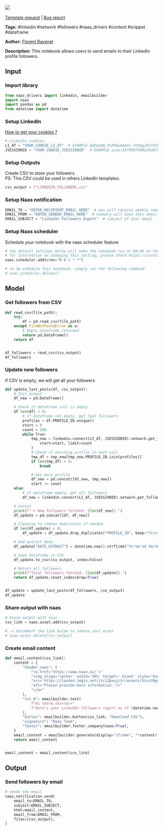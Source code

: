 <a href="https://app.naas.ai/user-redirect/naas/downloader?url=https://raw.githubusercontent.com/jupyter-naas/awesome-notebooks/master/LinkedIn/LinkedIn_Send_profile_followers_by_email.ipynb" target="_parent"><img src="https://naasai-public.s3.eu-west-3.amazonaws.com/open_in_naas.svg"/></a><br><br><a href="https://github.com/jupyter-naas/awesome-notebooks/issues/new?assignees=&labels=&template=template-request.md&title=Tool+-+Action+of+the+notebook+">Template request</a> | <a href="https://github.com/jupyter-naas/awesome-notebooks/issues/new?assignees=&labels=bug&template=bug_report.md&title=LinkedIn+-+Send+profile+followers+by+email:+Error+short+description">Bug report</a>

**Tags:** #linkedin #network #followers #naas_drivers #content #snippet #dataframe

**Author:** [Florent Ravenel](https://www.linkedin.com/in/florent-ravenel/)

**Description:** This notebook allows users to send emails to their LinkedIn profile followers.

## Input

### Import library


```python
from naas_drivers import linkedin, emailbuilder
import naas
import pandas as pd
from datetime import datetime
```

### Setup LinkedIn
<a href='https://www.notion.so/LinkedIn-driver-Get-your-cookies-d20a8e7e508e42af8a5b52e33f3dba75'>How to get your cookies ?</a>


```python
# LinkedIn cookies
LI_AT = "YOUR_COOKIE_LI_AT"  # EXAMPLE AQFAzQN_PLPR4wAAAXc-FCKmgiMit5FLdY1af3-2
JSESSIONID = "YOUR_COOKIE_JSESSIONID"  # EXAMPLE ajax:8379907400220387585
```

### Setup Outputs
Create CSV to store your followers.<br>
PS: This CSV could be used in others LinkedIn templates.


```python
csv_output = f"LINKEDIN_FOLLOWERS.csv"
```

### Setup Naas notification


```python
EMAIL_TO = "ENTER_RECIPIENT_EMAIL_HERE"  # you will receive weekly summary at this email
EMAIL_FROM = "ENTER_SENDER_EMAIL_HERE"  # summary will have this email as sender. Only available for your naas email
EMAIL_SUBJECT = "LinkedIn Followers Export"  # subject of your email
```

### Setup Naas scheduler
Schedule your notebook with the naas scheduler feature


```python
# the default settings below will make the notebook run at 08:00 on the 1st of every month
# for information on changing this setting, please check https://crontab.guru/ for information on the required CRON syntax
naas.scheduler.add(cron="0 8 1 * *")

# to de-schedule this notebook, simply run the following command:
# naas.scheduler.delete()
```

## Model

### Get followers from CSV


```python
def read_csv(file_path):
    try:
        df = pd.read_csv(file_path)
    except FileNotFoundError as e:
        # Empty dataframe returned
        return pd.DataFrame()
    return df


df_followers = read_csv(csv_output)
df_followers
```

### Update new followers
If CSV is empty, we will get all your followers


```python
def update_last_posts(df, csv_output):
    # Init output
    df_new = pd.DataFrame()

    # Check if dataframe init is empty
    if len(df) > 0:
        # If dataframe not empty, get last followers
        profiles = df.PROFILE_ID.unique()
        start = 0
        count = 100
        while True:
            tmp_new = linkedin.connect(LI_AT, JSESSIONID).network.get_followers(
                start=start, limit=count
            )
            # Check if existing profile in each call
            tmp_df = tmp_new[tmp_new.PROFILE_ID.isin(profiles)]
            if len(tmp_df) > 0:
                break

            # Get more profile
            df_new = pd.concat([df_new, tmp_new])
            start += count
    else:
        # If dataframe empty, get all followers
        df_new = linkedin.connect(LI_AT, JSESSIONID).network.get_followers(limit=-1)

    # Concat
    print(f"-> New followers fetched: {len(df_new)}.")
    df_update = pd.concat([df, df_new])

    # Cleaning to remove duplicates if needed
    if len(df_update) > 0:
        df_update = df_update.drop_duplicates("PROFILE_ID", keep="first")

    # Add extract date
    df_update["DATE_EXTRACT"] = datetime.now().strftime("%Y-%m-%d %H:%M:%S")

    # Save dataframe in CSV
    df_update.to_csv(csv_output, index=False)

    # Return all followers
    print(f"Total followers fetched: {len(df_update)}.")
    return df_update.reset_index(drop=True)


df_update = update_last_posts(df_followers, csv_output)
df_update
```

### Share output with naas


```python
# Share output with naas
csv_link = naas.asset.add(csv_output)

# -> Uncomment the line below to remove your asset
# naas.asset.delete(csv_output)
```

### Create email content


```python
def email_content(csv_link):
    content = {
        "header_naas": (
            "<a href='https://www.naas.ai/'>"
            "<img align='center' width='30%' target='_blank' style='border-radius:5px;'"
            "src='https://landen.imgix.net/jtci2pxwjczr/assets/5ice39g4.png?w=160'"
            "alt='Please provide more information.'/>"
            "</a>"
        ),
        "txt_0": emailbuilder.text(
            f"Hi there,<br><br>"
            f"Here's your LinkedIn followers report as of {datetime.now().strftime('%Y-%m-%d')}.<br><br>"
        ),
        "button": emailbuilder.button(csv_link, "Download CSV"),
        "signature": "Naas Team",
        "footer": emailbuilder.footer_company(naas=True),
    }
    email_content = emailbuilder.generate(display="iframe", **content)
    return email_content


email_content = email_content(csv_link)
```

## Output

### Send followers by email


```python
# sends the email
naas.notification.send(
    email_to=EMAIL_TO,
    subject=EMAIL_SUBJECT,
    html=email_content,
    email_from=EMAIL_FROM,
    files=[csv_output],
)
```

